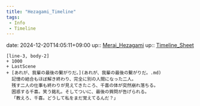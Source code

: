 ```yaml
---
title: "Hezagami_Timeline"
tags:
 - Info
 - Timeline
---
```


date: 2024-12-20T14:05:11+09:00
up:: [Merai_Hezagami](../Nacaria/Merai_Hezagami.md)
up:: [Timeline_Sheet](../Sheet/Timeline_Sheet.md)

```timeline
[line-3, body-2]
+ 1000
+ LastScene
+ [あれが、我輩の最後の繋がりだ。](あれが、我輩の最後の繋がりだ。.md)
  記憶の結合もほぼ解き終わり、完全に別の人間になった二人。
  残す二人の仕事も終わりが見えてきたころ、千喜の体が突然崩れ落ちる。
  困惑する千喜。笑う銘礼。そしてついに、最後の質問が告げられる。
  「教えろ、千喜。どうして私をまだ覚えてるんだ？」
```
